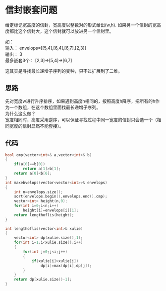 # 信封嵌套问题

给定标记宽高度的信封，宽高度以整数对的形式给出(w,h). 如果另一个信封的宽高度都比这个信封大，这个信封就可以放进另一个信封里。

如：\
输入： envelops=[[5,4],[6,4],[6,7],[2,3]]\
输出： 3 \
最多嵌套3个： [2,3]->[5,4]->[6,7]

这其实是寻找最长递增子序列的变种，只不过扩展到了二维。

## 思路

先对宽度w进行升序排序，如果遇到高度h相同的，按照高度h降序，把所有的h作为一个数组，在这个数组里面找最长递增子序列。\
为什么这么做？\
宽度相同时，高度采用逆序，可以保证寻找过程中同一宽度的信封只会选一个（相同宽度的信封显然不能套接）。

## 代码

```C++
bool cmp(vector<int>& a,vector<int>& b)
{
    if(a[0]==b[0])
        return a[1]>b[1];
    return a[0]<b[0];
}
int maxebvelops(vector<vector<int>>& envelops)
{
    int n=envelops.size();
    sort(envelops.begin(),envelops.end(),cmp);
    vector<int> height(n,0);
    for(int i=0;i<n;i++)
        height[i]=envelops[i][1];
    return lengthoflis(height);
}

int lengthoflis(vector<int>& xulie)
{
    vector<int> dp(xulie.size(),1);
    for(int i=1;i<xulie.size();i++)
    {
        for(int j=0;j<i;j++)
        {
            if(xulie[i]>xulie[j])
                dp[i]=max(dp[i],dp[j]);
        }
    }
    return dp[xulie.size()-1];
}
```
